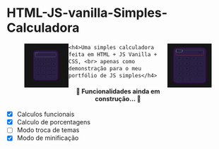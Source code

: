 <h1> HTML-JS-vanilla-Simples-Calculadora </h1>

<div>
	<figure>
		<img style="width: 100px; height: 100px; float: left;" alt="Imagem demonstração" title="Demonstração de Front-End" src="./images/image1.png" />
	</figure>
	<figure>
		<img style="width: 100px; height: 100px; float: right;" alt="Imagem demonstração" title="Demonstração de Front-End" src="./images/image2.png" />
	</figure>
	
	<h4>Uma simples calculadora feita em HTML + JS Vanilla + CSS, <br> apenas como demonstração para o meu portfólio de JS simples</h4>
<div>





<h4 align="center"> 
	🚧  Funcionalidades ainda em construção...  🚧
</h4>

- [x] Calculos funcionais
- [x] Calculo de porcentagens
- [ ] Modo troca de temas
- [x] Modo de minificação
